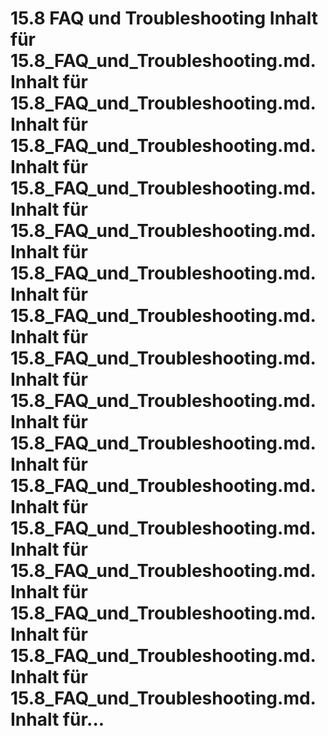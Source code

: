 # 15.8 FAQ und Troubleshooting Inhalt für 15.8_FAQ_und_Troubleshooting.md. Inhalt für 15.8_FAQ_und_Troubleshooting.md. Inhalt für 15.8_FAQ_und_Troubleshooting.md. Inhalt für 15.8_FAQ_und_Troubleshooting.md. Inhalt für 15.8_FAQ_und_Troubleshooting.md. Inhalt für 15.8_FAQ_und_Troubleshooting.md. Inhalt für 15.8_FAQ_und_Troubleshooting.md. Inhalt für 15.8_FAQ_und_Troubleshooting.md. Inhalt für 15.8_FAQ_und_Troubleshooting.md. Inhalt für 15.8_FAQ_und_Troubleshooting.md. Inhalt für 15.8_FAQ_und_Troubleshooting.md. Inhalt für 15.8_FAQ_und_Troubleshooting.md. Inhalt für 15.8_FAQ_und_Troubleshooting.md. Inhalt für 15.8_FAQ_und_Troubleshooting.md. Inhalt für 15.8_FAQ_und_Troubleshooting.md. Inhalt für 15.8_FAQ_und_Troubleshooting.md. Inhalt für...